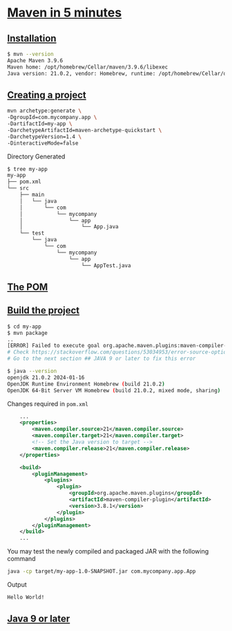 # [Maven in 5 minutes](https://maven.apache.org/guides/getting-started/maven-in-five-minutes.html)

## [Installation](https://maven.apache.org/guides/getting-started/maven-in-five-minutes.html#installation)

```bash
$ mvn --version                    
Apache Maven 3.9.6
Maven home: /opt/homebrew/Cellar/maven/3.9.6/libexec
Java version: 21.0.2, vendor: Homebrew, runtime: /opt/homebrew/Cellar/openjdk/21.0.2/libexec/openjdk.jdk/Contents/Home
```

## [Creating a project](https://maven.apache.org/guides/getting-started/maven-in-five-minutes.html#creating-a-project)

```bash
mvn archetype:generate \
-DgroupId=com.mycompany.app \
-DartifactId=my-app \
-DarchetypeArtifactId=maven-archetype-quickstart \
-DarchetypeVersion=1.4 \
-DinteractiveMode=false
```

Directory Generated

```bash
$ tree my-app 
my-app
├── pom.xml
└── src
    ├── main
    │   └── java
    │       └── com
    │           └── mycompany
    │               └── app
    │                   └── App.java
    └── test
        └── java
            └── com
                └── mycompany
                    └── app
                        └── AppTest.java
```

## [The POM](https://maven.apache.org/guides/getting-started/maven-in-five-minutes.html#the-pom)

## [Build the project](https://maven.apache.org/guides/getting-started/maven-in-five-minutes.html#build-the-project)

```bash
$ cd my-app
$ mvn package
..
[ERROR] Failed to execute goal org.apache.maven.plugins:maven-compiler-plugin:3.8.0:compile (default-compile) on project my-app: Compilation failure: Compilation failure: 
# Check https://stackoverflow.com/questions/53034953/error-source-option-5-is-no-longer-supported-use-6-or-later-on-maven-compile
# Go to the next section ## JAVA 9 or later to fix this error

$ java --version
openjdk 21.0.2 2024-01-16
OpenJDK Runtime Environment Homebrew (build 21.0.2)
OpenJDK 64-Bit Server VM Homebrew (build 21.0.2, mixed mode, sharing)
```

Changes required in `pom.xml`

```xml
    ...
    <properties>
        <maven.compiler.source>21</maven.compiler.source>
        <maven.compiler.target>21</maven.compiler.target>
        <!-- Set the Java version to target -->
        <maven.compiler.release>21</maven.compiler.release>
    </properties>

    <build>
        <pluginManagement>
            <plugins>
                <plugin>
                    <groupId>org.apache.maven.plugins</groupId>
                    <artifactId>maven-compiler-plugin</artifactId>
                    <version>3.8.1</version>
                </plugin>
            </plugins>
        </pluginManagement>
    </build>
    ...
```

You may test the newly compiled and packaged JAR with the following command

```bash
java -cp target/my-app-1.0-SNAPSHOT.jar com.mycompany.app.App
```

Output

```bash
Hello World!
```

## [Java 9 or later](https://maven.apache.org/guides/getting-started/maven-in-five-minutes.html#java-9-or-later)
